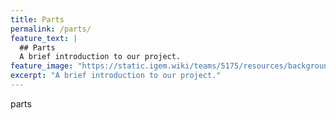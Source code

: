 ```yaml
---
title: Parts
permalink: /parts/
feature_text: |
  ## Parts
  A brief introduction to our project.
feature_image: "https://static.igem.wiki/teams/5175/resources/background/bg-parts.jpg"
excerpt: "A brief introduction to our project."
---
```


parts